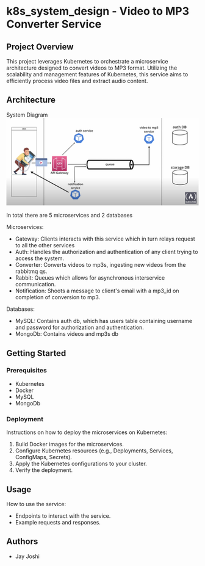 # k8s_system_design - Video to MP3 Converter Service

## Project Overview

This project leverages Kubernetes to orchestrate a microservice architecture designed to convert videos to MP3 format. Utilizing the scalability and management features of Kubernetes, this service aims to efficiently process video files and extract audio content.

## Architecture

System Diagram
![System Diagram](Images/system_design.png "System Diagram")

In total there are 5 microservices and 2 databases

Microservices:

- Gateway: Clients interacts with this service which in turn relays request to all the other services
- Auth: Handles the authorization and authentication of any client trying to access the system.
- Converter: Converts videos to mp3s, ingesting new videos from the rabbitmq qs.
- Rabbit: Queues which allows for asynchronous interservice communication.
- Notification: Shoots a message to client's email with a mp3_id on completion of conversion to mp3.

Databases:

- MySQL: Contains auth db, which has users table containing username and password for authorization and authentication.
- MongoDb: Contains videos and mp3s db

## Getting Started

### Prerequisites

- Kubernetes
- Docker
- MySQL
- MongoDb

### Deployment

Instructions on how to deploy the microservices on Kubernetes:

1. Build Docker images for the microservices.
2. Configure Kubernetes resources (e.g., Deployments, Services, ConfigMaps, Secrets).
3. Apply the Kubernetes configurations to your cluster.
4. Verify the deployment.

## Usage

How to use the service:

- Endpoints to interact with the service.
- Example requests and responses.

## Authors

- Jay Joshi
